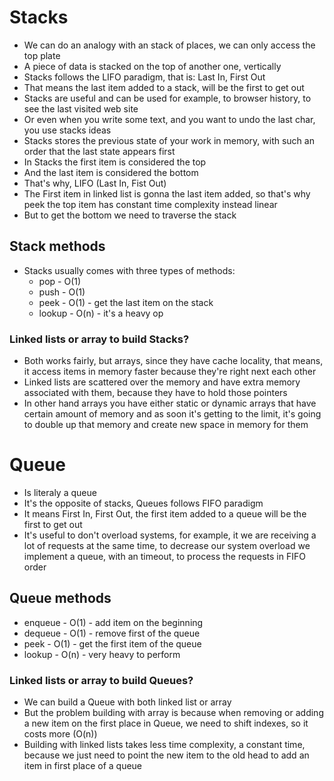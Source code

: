 # Stacks
- We can do an analogy with an stack of places, we can only access the  top plate
- A piece of data is stacked on the top of another one, vertically
- Stacks follows the LIFO paradigm, that is: Last In, First Out
- That means the last item added to a stack, will be the first to get out
- Stacks are useful and can be used for example, to browser history, to see the last visited web site
- Or even when you write some text, and you want to undo the last char, you use stacks ideas
- Stacks stores the previous state of your work in memory, with such an order that the last state appears first
- In Stacks the first item is considered the top
- And the last item is considered the bottom
- That's why, LIFO (Last In, Fist Out)
- The First item in linked list is gonna the last item added, so that's why peek the top item has constant time complexity instead linear
- But to get the bottom we need to traverse the stack 

## Stack methods
- Stacks usually comes with three types of methods:
  - pop - O(1)
  - push - O(1)
  - peek - O(1) - get the last item on the stack
  - lookup - O(n) - it's a heavy op

### Linked lists or array to build Stacks?
- Both works fairly, but arrays, since they have cache locality, that means, it access items in memory faster because they're right next each other
- Linked lists are scattered over the memory and have extra memory associated with them, because they have to hold those pointers
- In other hand arrays you have either static or dynamic arrays that have certain amount of memory and as soon it's getting to the limit, it's going to double up that memory and create new space in memory for them

# Queue
- Is literaly a queue
- It's the opposite of stacks, Queues follows FIFO paradigm
- It means First In, First Out, the first item added to a queue will be the first to get out
- It's useful to don't overload systems, for example, it we are receiving a lot of requests at the same time, to decrease our system overload we implement a queue, with an timeout, to process the requests in FIFO order

## Queue methods
- enqueue - O(1) - add item on the beginning
- dequeue - O(1) - remove first of the queue
- peek - O(1) - get the first item of the queue
- lookup - O(n) - very heavy to perform

### Linked lists or array to build Queues?
- We can build a Queue with both linked list or array
- But the problem building with array is because when removing or adding a new item on the first place in Queue, we need to shift indexes, so it costs more (O(n))
- Building with linked lists takes less time complexity, a constant time, because we just need to point the new item to the old head to add an item in first place of a queue
  